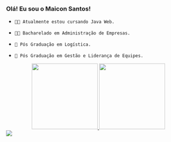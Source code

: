 ### Olá! Eu sou o Maicon Santos!

-     👨‍💻 Atualmente estou cursando Java Web.
-     👨‍🎓 Bacharelado em Administração de Empresas.
-     📜 Pós Graduação em Logística.
-     📜 Pós Graduação em Gestão e Liderança de Equipes.

<div align="center">
  <a href="https://github.com/rafaballerini">
  <img height="180em" src="https://github-readme-stats.vercel.app/api?username=maicons89&show_icons=true&theme=dark&include_all_commits=true&count_private=true"/>
  <img height="180em" src="https://github-readme-stats.vercel.app/api/top-langs/?username=maicons89&layout=compact&langs_count=7&theme=dark"/>
</div>
  
  <div>
  <a href="https://instagram.com/maicons89" target="_blank"><img src="https://img.shields.io/badge/-Instagram-%23E4405F?style=for-the- badge&logo=instagram&logoColor=white" target="_blank"></a>    
</div>

